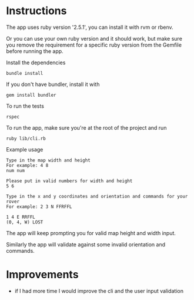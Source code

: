 # Instructions

The app uses ruby version '2.5.1', you can install it with rvm or rbenv.

Or you can use your own ruby version and it should work, but make sure you remove the requirement for a specific ruby version from the Gemfile before running the app.

Install the dependencies

```
bundle install
```

If you don't have bundler, install it with

```
gem install bundler
```

To run the tests

```
rspec
```

To run the app, make sure you're at the root of the project and run

```
ruby lib/cli.rb
```

Example usage

```
Type in the map width and height
For example: 4 8
num num

Please put in valid numbers for width and height
5 6

Type in the x and y coordinates and orientation and commands for your rover
For example: 2 3 N FFRFFL

1 4 E RRFFL
(0, 4, W) LOST
```

The app will keep prompting you for valid map height and width input.

Similarly the app will validate against some invalid orientation and commands.

# Improvements

- if I had more time I would improve the cli and the user input validation
